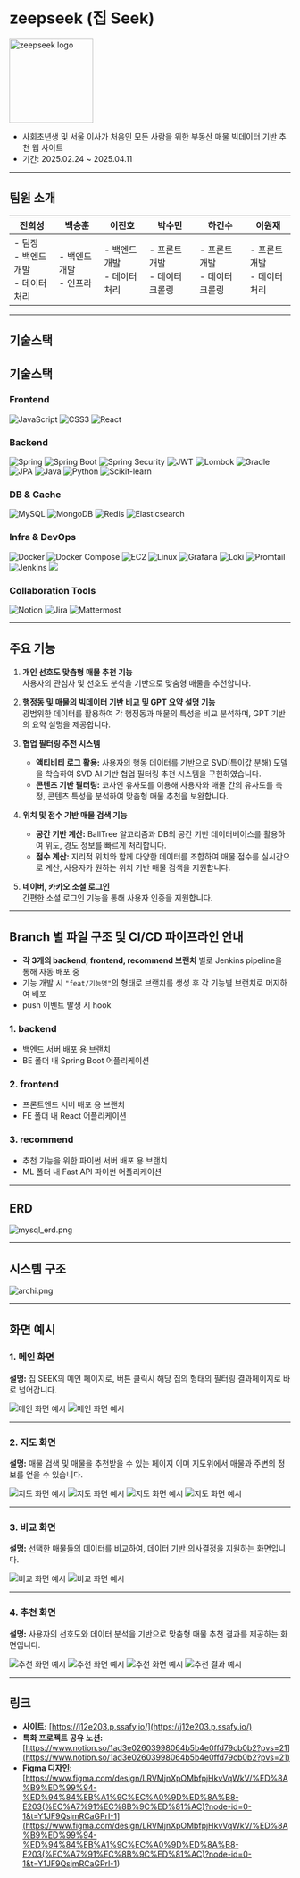 # zeepseek (집 Seek)

<img src="zeepseek_logo.png" alt="zeepseek logo" width="150"/>

- 사회초년생 및 서울 이사가 처음인 모든 사람을 위한 부동산 매물 빅데이터 기반 추천 웹 사이트
- 기간: 2025.02.24 ~ 2025.04.11

---

## 팀원 소개

| **전희성**                               | **백승훈**                | **이진호**                     | **박수민**                       | **하건수**                       | **이원재**                     |
| ---------------------------------------- | ------------------------- | ------------------------------ | -------------------------------- | -------------------------------- | ------------------------------ |
| - 팀장<br>- 백엔드 개발<br>- 데이터 처리 | - 백엔드 개발<br>- 인프라 | - 백엔드 개발<br>- 데이터 처리 | - 프론트 개발<br>- 데이터 크롤링 | - 프론트 개발<br>- 데이터 크롤링 | - 프론트 개발<br>- 데이터 처리 |

---

## 기술스택

## 기술스택

### Frontend

<img src="https://img.shields.io/badge/JavaScript-ES6-F7DF1E?style=for-the-badge&logo=JavaScript&logoColor=white" alt="JavaScript"> <img src="https://img.shields.io/badge/CSS3-1572B6?style=for-the-badge&logo=CSS3&logoColor=white" alt="CSS3"> <img src="https://img.shields.io/badge/React-61DAFB?style=for-the-badge&logo=react&logoColor=black" alt="React">

### Backend

<img src="https://img.shields.io/badge/Spring-6DB33F?style=for-the-badge&logo=spring&logoColor=white" alt="Spring"> <img src="https://img.shields.io/badge/Spring_Boot-6DB33F?style=for-the-badge&logo=spring-boot&logoColor=white" alt="Spring Boot"> <img src="https://img.shields.io/badge/Spring_Security-6DB33F?style=for-the-badge&logo=spring-security&logoColor=white" alt="Spring Security"> <img src="https://img.shields.io/badge/JWT-000000?style=for-the-badge&logo=json-web-tokens&logoColor=white" alt="JWT"> <img src="https://img.shields.io/badge/Lombok-FF0000?style=for-the-badge&logo=lombok&logoColor=white" alt="Lombok"> <img src="https://img.shields.io/badge/Gradle-02303A?style=for-the-badge&logo=gradle&logoColor=white" alt="Gradle"> <img src="https://img.shields.io/badge/JPA-59666C?style=for-the-badge&logo=hibernate&logoColor=white" alt="JPA"> <img src="https://img.shields.io/badge/Java-007396?style=for-the-badge&logo=openjdk&logoColor=white" alt="Java"> <img src="https://img.shields.io/badge/Python-3776AB?style=for-the-badge&logo=python&logoColor=white" alt="Python"> <img src="https://img.shields.io/badge/Scikit--learn-F7931E?style=for-the-badge&logo=scikit-learn&logoColor=white" alt="Scikit-learn">

### DB & Cache

<img src="https://img.shields.io/badge/MySQL-4479A1?style=for-the-badge&logo=mysql&logoColor=white" alt="MySQL"> <img src="https://img.shields.io/badge/MongoDB-47A248?style=for-the-badge&logo=mongodb&logoColor=white" alt="MongoDB"> <img src="https://img.shields.io/badge/Redis-DC382D?style=for-the-badge&logo=redis&logoColor=white" alt="Redis"> <img src="https://img.shields.io/badge/Elasticsearch-005571?style=for-the-badge&logo=elasticsearch&logoColor=white" alt="Elasticsearch">

### Infra & DevOps

<img src="https://img.shields.io/badge/Docker-2496ED?style=for-the-badge&logo=docker&logoColor=white" alt="Docker"> <img src="https://img.shields.io/badge/Docker_Compose-2496ED?style=for-the-badge&logo=docker&logoColor=white" alt="Docker Compose"> <img src="https://img.shields.io/badge/EC2-FF9900?style=for-the-badge&logo=amazon-ec2&logoColor=white" alt="EC2"> <img src="https://img.shields.io/badge/Linux-FCC624?style=for-the-badge&logo=linux&logoColor=black" alt="Linux"> <img src="https://img.shields.io/badge/Grafana-F46800?style=for-the-badge&logo=grafana&logoColor=white" alt="Grafana"> <img src="https://img.shields.io/badge/Loki-F46800?style=for-the-badge&logo=grafana&logoColor=white" alt="Loki"> <img src="https://img.shields.io/badge/Promtail-F46800?style=for-the-badge&logo=grafana&logoColor=white" alt="Promtail"> <img src="https://img.shields.io/badge/Jenkins-D24939?style=for-the-badge&logo=jenkins&logoColor=white" alt="Jenkins"> <img src="https://img.shields.io/badge/Kibana-005571?style=for-the-badge&logo=elasticsearch&logoColor=white">

### Collaboration Tools

<img src="https://img.shields.io/badge/Notion-000000?style=for-the-badge&logo=notion&logoColor=white" alt="Notion"> <img src="https://img.shields.io/badge/Jira-0052CC?style=for-the-badge&logo=jira&logoColor=white" alt="Jira"> <img src="https://img.shields.io/badge/Mattermost-0058CC?style=for-the-badge&logo=mattermost&logoColor=white" alt="Mattermost">

---

## 주요 기능

1. **개인 선호도 맞춤형 매물 추천 기능**  
   사용자의 관심사 및 선호도 분석을 기반으로 맞춤형 매물을 추천합니다.

2. **행정동 및 매물의 빅데이터 기반 비교 및 GPT 요약 설명 기능**  
   광범위한 데이터를 활용하여 각 행정동과 매물의 특성을 비교 분석하며, GPT 기반의 요약 설명을 제공합니다.

3. **협업 필터링 추천 시스템**

   - **액티비티 로그 활용:** 사용자의 행동 데이터를 기반으로 SVD(특이값 분해) 모델을 학습하여 SVD AI 기반 협업 필터링 추천 시스템을 구현하였습니다.
   - **콘텐츠 기반 필터링:** 코사인 유사도를 이용해 사용자와 매물 간의 유사도를 측정, 콘텐츠 특성을 분석하여 맞춤형 매물 추천을 보완합니다.

4. **위치 및 점수 기반 매물 검색 기능**

   - **공간 기반 계산:** BallTree 알고리즘과 DB의 공간 기반 데이터베이스를 활용하여 위도, 경도 정보를 빠르게 처리합니다.
   - **점수 계산:** 지리적 위치와 함께 다양한 데이터를 조합하여 매물 점수를 실시간으로 계산, 사용자가 원하는 위치 기반 매물 검색을 지원합니다.

5. **네이버, 카카오 소셜 로그인**  
   간편한 소셜 로그인 기능을 통해 사용자 인증을 지원합니다.

---

## Branch 별 파일 구조 및 CI/CD 파이프라인 안내

- **각 3개의 backend, frontend, recommend 브랜치** 별로 Jenkins pipeline을 통해 자동 배포 중
- 기능 개발 시 `"feat/기능명"`의 형태로 브랜치를 생성 후 각 기능별 브랜치로 머지하여 배포
- push 이벤트 발생 시 hook

### 1. backend

- 백엔드 서버 배포 용 브랜치
- BE 폴더 내 Spring Boot 어플리케이션

### 2. frontend

- 프론트엔드 서버 배포 용 브랜치
- FE 폴더 내 React 어플리케이션

### 3. recommend

- 추천 기능을 위한 파이썬 서버 배포 용 브랜치
- ML 폴더 내 Fast API 파이썬 어플리케이션

---

## ERD

![mysql_erd.png](mysql_erd.png)

---

## 시스템 구조

![archi.png](archi.png)

---

## 화면 예시

### 1. 메인 화면

**설명:** 집 SEEK의 메인 페이지로, 버튼 클릭시 해당 집의 형태의 필터링 결과페이지로 바로 넘어갑니다.

![메인 화면 예시](main_1.png)
![메인 화면 예시](main_2.png)

---

### 2. 지도 화면

**설명:** 매물 검색 및 매물을 추천받을 수 있는 페이지 이며 지도위에서 매물과 주변의 정보를 얻을 수 있습니다.

![지도 화면 예시](map_2.png)
![지도 화면 예시](map_3.png)
![지도 화면 예시](map_4.png)
![지도 화면 예시](grid_1.png)

---

### 3. 비교 화면

**설명:** 선택한 매물들의 데이터를 비교하여, 데이터 기반 의사결정을 지원하는 화면입니다.

![비교 화면 예시](compare_1.png)
![비교 화면 예시](compare_2.png)

---

### 4. 추천 화면

**설명:** 사용자의 선호도와 데이터 분석을 기반으로 맞춤형 매물 추천 결과를 제공하는 화면입니다.

![추천 화면 예시](recommend_1.png)
![추천 화면 예시](recommend_2.png)
![추천 화면 예시](recommend_3.png)
![추천 결과 예시](recoomend_result_4.png)

---

## 링크

- **사이트:** [https://j12e203.p.ssafy.io/](https://j12e203.p.ssafy.io/)
- **특화 프로젝트 공유 노션:** [https://www.notion.so/1ad3e02603998064b5b4e0ffd79cb0b2?pvs=21](https://www.notion.so/1ad3e02603998064b5b4e0ffd79cb0b2?pvs=21)
- **Figma 디자인:** [https://www.figma.com/design/LRVMjnXpOMbfpjHkvVqWkV/%ED%8A%B9%ED%99%94-%ED%94%84%EB%A1%9C%EC%A0%9D%ED%8A%B8-E203(%EC%A7%91%EC%8B%9C%ED%81%AC)?node-id=0-1&t=Y1JF9QsjmRCaGPrI-1](<https://www.figma.com/design/LRVMjnXpOMbfpjHkvVqWkV/%ED%8A%B9%ED%99%94-%ED%94%84%EB%A1%9C%EC%A0%9D%ED%8A%B8-E203(%EC%A7%91%EC%8B%9C%ED%81%AC)?node-id=0-1&t=Y1JF9QsjmRCaGPrI-1>)

